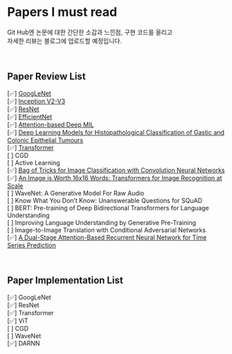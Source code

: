 # Papers I must read
Git Hub엔 논문에 대한 간단한 소감과 느낀점, 구현 코드를 올리고  
자세한 리뷰는 블로그에 업로드할 예정입니다.

<br>

## Paper Review List  
[✅] [GoogLeNet](https://blog.naver.com/paragonyun/222914679046)  
[✅] [Inception V2-V3](https://blog.naver.com/paragonyun/222916732330)  
[✅] [ResNet](https://blog.naver.com/paragonyun/222921380699)  
[✅] [EfficientNet](https://blog.naver.com/paragonyun/222948483059)  
[✅] [Attention-based Deep MIL](https://paragonyun.notion.site/Paper-Review-d6244e84d8314302ad03222935104a2f)  
[✅] [Deep Learning Models for Histopathological Classification of Gastic and Colonic Epithelial Tumours](https://paragonyun.notion.site/Paper-Review-d6244e84d8314302ad03222935104a2f)  
[✅] [Transformer](https://blog.naver.com/paragonyun/222947049259)   
[  ] CGD  
[  ] Active Learning  
[✅] [Bag of Tricks for Image Classification with Convolution Neural Networks](https://blog.naver.com/paragonyun/222956725606)  
[✅] [An Image is Worth 16x16 Words: Transformers for Image Recognition at Scale](https://blog.naver.com/paragonyun/222971938804)  
[  ] WaveNet: A Generative Model For Raw Audio  
[  ] Know What You Don’t Know: Unanswerable Questions for SQuAD  
[  ] BERT: Pre-training of Deep Bidirectional Transformers for
Language Understanding  
[  ] Improving Language Understanding by Generative Pre-Training  
[  ] Image-to-Image Translation with Conditional Adversarial Networks  
[✅] [A Dual-Stage Attention-Based Recurrent Neural Network for Time Series Prediction](https://blog.naver.com/paragonyun/222987281827)  



<br>

## Paper Implementation List  
[✅] GoogLeNet  
[✅] ResNet  
[✅] Transformer   
[✅] ViT  
[  ] CGD  
[  ] WaveNet  
[✅] DARNN  